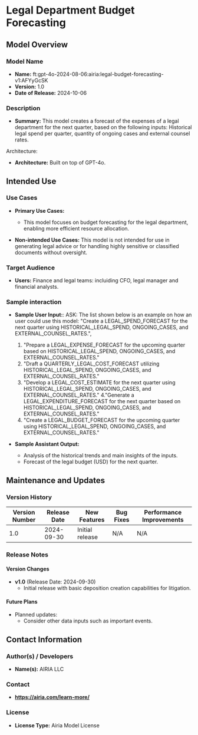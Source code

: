 # Legal Department Budget Forecasting

## Model Overview

### Model Name
- **Name:** ft:gpt-4o-2024-08-06:airia:legal-budget-forecasting-v1:AFYyGcSK
- **Version:** 1.0
- **Date of Release:** 2024-10-06

### Description
- **Summary:** This model creates a forecast of the expenses of a legal department for the next quarter, based on the following inputs: Historical legal spend per quarter, quantity of ongoing cases and external counsel rates.

Architecture: 
- **Architecture:**  Built on top of GPT-4o.

## Intended Use

### Use Cases
- **Primary Use Cases:**
  - This model focuses on budget forecasting for the legal department, enabling more efficient resource allocation.
  
- **Non-intended Use Cases:** This model is not intended for use in generating legal advice or for handling highly sensitive or classified documents without oversight.

### Target Audience
- **Users:** Finance and legal teams: incluiding CFO, legal manager and financial analysts. 
  
### Sample interaction
- **Sample User Input:**: ASK: The list shown below is an example on how an user could use this model:
"Create a LEGAL_SPEND_FORECAST for the next quarter using HISTORICAL_LEGAL_SPEND, ONGOING_CASES, and EXTERNAL_COUNSEL_RATES.",
  1. "Prepare a LEGAL_EXPENSE_FORECAST for the upcoming quarter based on HISTORICAL_LEGAL_SPEND, ONGOING_CASES, and EXTERNAL_COUNSEL_RATES."
  2. "Draft a QUARTERLY_LEGAL_COST_FORECAST utilizing HISTORICAL_LEGAL_SPEND, ONGOING_CASES, and EXTERNAL_COUNSEL_RATES."
  3. "Develop a LEGAL_COST_ESTIMATE for the next quarter using HISTORICAL_LEGAL_SPEND, ONGOING_CASES, and EXTERNAL_COUNSEL_RATES."
  4."Generate a LEGAL_EXPENDITURE_FORECAST for the next quarter based on HISTORICAL_LEGAL_SPEND, ONGOING_CASES, and EXTERNAL_COUNSEL_RATES."
  5. "Create a LEGAL_BUDGET_FORECAST for the upcoming quarter using HISTORICAL_LEGAL_SPEND, ONGOING_CASES, and EXTERNAL_COUNSEL_RATES."

- **Sample Assistant Output:**
  - Analysis of the historical trends and main insights of the inputs.
  - Forecast of the legal budget (USD) for the next quarter.




## Maintenance and Updates

### Version History
| Version Number | Release Date | New Features                  | Bug Fixes                   | Performance Improvements     |
|----------------|--------------|-------------------------------|-----------------------------|------------------------------|
| 1.0            | 2024-09-30  | Initial release               | N/A | N/A |



### Release Notes
#### Version Changes
- **v1.0** (Release Date: 2024-09-30)
  - Initial release with basic deposition creation capabilities for litigation. 


#### Future Plans
- Planned updates: 
  - Consider other data inputs such as important events.

## Contact Information

### Author(s) / Developers
- **Name(s):** AIRIA LLC

### Contact
- **https://airia.com/learn-more/** 

### License
- **License Type:** Airia Model License

